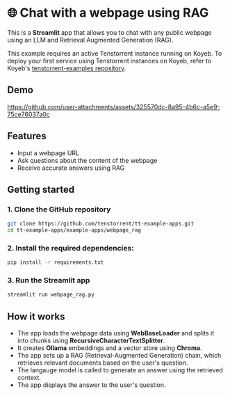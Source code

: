 # 🌐 Chat with a webpage using RAG
This is a **Streamlit** app that allows you to chat with any public webpage using an LLM and Retrieval Augmented Generation (RAG).  

This example requires an active Tenstorrent instance running on Koyeb.  To deploy your first service using Tenstorrent instances on Koyeb, refer to Koyeb's [tenstorrent-examples repository](https://github.com/koyeb/tenstorrent-examples).

## Demo

https://github.com/user-attachments/assets/325570dc-8a95-4b6c-a5e9-75ce76037a0c

## Features
- Input a webpage URL
- Ask questions about the content of the webpage
- Receive accurate answers using RAG

## Getting started

### 1. Clone the GitHub repository
```bash
git clone https://github.com/tenstorrent/tt-example-apps.git
cd tt-example-apps/example-apps/webpage_rag
```

### 2. Install the required dependencies:
```bash
pip install -r requirements.txt
```

### 3. Run the Streamlit app
```bash
streamlit run webpage_rag.py
```

## How it works

- The app loads the webpage data using **WebBaseLoader** and splits it into chunks using **RecursiveCharacterTextSplitter**.
- It creates **Ollama** embeddings and a vector store using **Chroma**.
- The app sets up a RAG (Retrieval-Augmented Generation) chain, which retrieves relevant documents based on the user's question.
- The langauge model is called to generate an answer using the retrieved context.
- The app displays the answer to the user's question.
